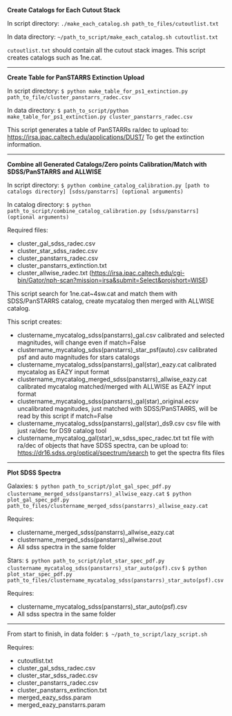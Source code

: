 
**Create Catalogs for Each Cutout Stack**

In script directory:
`./make_each_catalog.sh path_to_files/cutoutlist.txt`

In data directory:
`~/path_to_script/make_each_catalog.sh cutoutlist.txt`

`cutoutlist.txt` should contain all the cutout stack images.
This script creates catalogs such as 1ne.cat.

------------------------------------

**Create Table for PanSTARRS Extinction Upload**

In script directory:
`$ python make_table_for_ps1_extinction.py path_to_file/cluster_panstarrs_radec.csv`

In data directory:
`$ path_to_script/python make_table_for_ps1_extinction.py cluster_panstarrs_radec.csv`

This script generates a table of PanSTARRs ra/dec to upload to:
https://irsa.ipac.caltech.edu/applications/DUST/
To get the extinction information.


------------------------------------

**Combine all Generated Catalogs/Zero points Calibration/Match with SDSS/PanSTARRS and ALLWISE**

In script directory:
`$ python combine_catalog_calibration.py [path to catalogs directory] [sdss/panstarrs] (optional arguments)`

In catalog directory:
`$ python path_to_script/combine_catalog_calibration.py [sdss/panstarrs] (optional arguments)`

Required files:

- cluster_gal_sdss_radec.csv
- cluster_star_sdss_radec.csv
- cluster_panstarrs_radec.csv
- cluster_panstarrs_extinction.txt
- cluster_allwise_radec.txt (https://irsa.ipac.caltech.edu/cgi-bin/Gator/nph-scan?mission=irsa&submit=Select&projshort=WISE)


This script search for 1ne.cat~4sw.cat and match them with SDSS/PanSTARRS catalog, create mycatalog then merged with ALLWISE catalog.

This script creates:

- clustername_mycatalog_sdss(panstarrs)_gal.csv                   calibrated and selected magnitudes, will change even if match=False
- clustername_mycatalog_sdss(panstarrs)_star_psf(auto).csv        calibrated psf and auto magnitudes for stars catalogs
- clustername_mycatalog_sdss(panstarrs)_gal(star)_eazy.cat        calibrated mycatalog as EAZY input format
- clustername_mycatalog_merged_sdss(panstarrs)_allwise_eazy.cat   calibrated mycatalog matched/merged with ALLWISE as EAZY input format
- clustername_mycatalog_sdss(panstarrs)_gal(star)_original.ecsv   uncalibrated magnitudes, just matched with SDSS/PanSTARRS, will be read by this script if match=False
- clustername_mycatalog_sdss(panstarrs)_gal(star)_ds9.csv         csv file with just ra/dec for DS9 catalog tool
- clustername_mycatalog_gal(star)_w_sdss_spec_radec.txt           txt file with ra/dec of objects that have SDSS spectra, can be upload to:
                                                                 https://dr16.sdss.org/optical/spectrum/search to get the spectra fits files

------------------------------------

**Plot SDSS Spectra**

Galaxies:
`$ python path_to_script/plot_gal_spec_pdf.py clustername_merged_sdss(panstarrs)_allwise_eazy.cat`
`$ python plot_gal_spec_pdf.py path_to_files/clustername_merged_sdss(panstarrs)_allwise_eazy.cat`

Requires:
- clustername_merged_sdss(panstarrs)_allwise_eazy.cat
- clustername_merged_sdss(panstarrs)_allwise.zout
- All sdss spectra in the same folder

Stars:
`$ python path_to_script/plot_star_spec_pdf.py clustername_mycatalog_sdss(panstarrs)_star_auto(psf).csv`
`$ python plot_star_spec_pdf.py path_to_files/clustername_mycatalog_sdss(panstarrs)_star_auto(psf).csv`

Requires:
- clustername_mycatalog_sdss(panstarrs)_star_auto(psf).csv
- All sdss spectra in the same folder

------------------------------------

From start to finish, in data folder:
`$ ~/path_to_script/lazy_script.sh`

Requires:
- cutoutlist.txt
- cluster_gal_sdss_radec.csv
- cluster_star_sdss_radec.csv
- cluster_panstarrs_radec.csv
- cluster_panstarrs_extinction.txt
- merged_eazy_sdss.param
- merged_eazy_panstarrs.param

